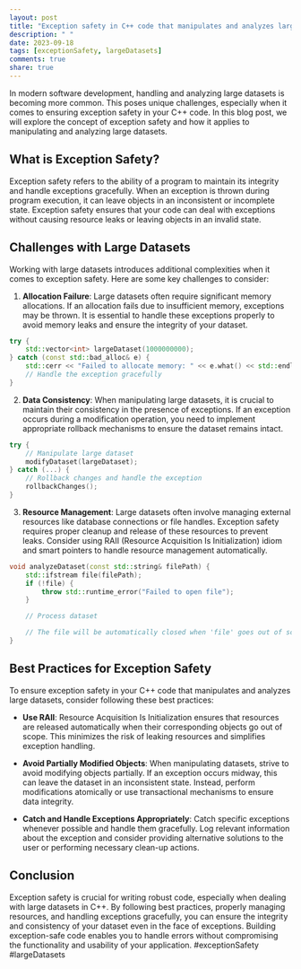 ```yaml
---
layout: post
title: "Exception safety in C++ code that manipulates and analyzes large datasets"
description: " "
date: 2023-09-18
tags: [exceptionSafety, largeDatasets]
comments: true
share: true
---
```


In modern software development, handling and analyzing large datasets is becoming more common. This poses unique challenges, especially when it comes to ensuring exception safety in your C++ code. In this blog post, we will explore the concept of exception safety and how it applies to manipulating and analyzing large datasets.

## What is Exception Safety?

Exception safety refers to the ability of a program to maintain its integrity and handle exceptions gracefully. When an exception is thrown during program execution, it can leave objects in an inconsistent or incomplete state. Exception safety ensures that your code can deal with exceptions without causing resource leaks or leaving objects in an invalid state.

## Challenges with Large Datasets

Working with large datasets introduces additional complexities when it comes to exception safety. Here are some key challenges to consider:

1. **Allocation Failure**: Large datasets often require significant memory allocations. If an allocation fails due to insufficient memory, exceptions may be thrown. It is essential to handle these exceptions properly to avoid memory leaks and ensure the integrity of your dataset.

```cpp
try {
    std::vector<int> largeDataset(1000000000);
} catch (const std::bad_alloc& e) {
    std::cerr << "Failed to allocate memory: " << e.what() << std::endl;
    // Handle the exception gracefully
}
```

2. **Data Consistency**: When manipulating large datasets, it is crucial to maintain their consistency in the presence of exceptions. If an exception occurs during a modification operation, you need to implement appropriate rollback mechanisms to ensure the dataset remains intact.

```cpp
try {
    // Manipulate large dataset
    modifyDataset(largeDataset);
} catch (...) {
    // Rollback changes and handle the exception
    rollbackChanges();
}
```

3. **Resource Management**: Large datasets often involve managing external resources like database connections or file handles. Exception safety requires proper cleanup and release of these resources to prevent leaks. Consider using RAII (Resource Acquisition Is Initialization) idiom and smart pointers to handle resource management automatically.

```cpp
void analyzeDataset(const std::string& filePath) {
    std::ifstream file(filePath);
    if (!file) {
        throw std::runtime_error("Failed to open file");
    }

    // Process dataset

    // The file will be automatically closed when 'file' goes out of scope
}

```

## Best Practices for Exception Safety

To ensure exception safety in your C++ code that manipulates and analyzes large datasets, consider following these best practices:

- **Use RAII**: Resource Acquisition Is Initialization ensures that resources are released automatically when their corresponding objects go out of scope. This minimizes the risk of leaking resources and simplifies exception handling.

- **Avoid Partially Modified Objects**: When manipulating datasets, strive to avoid modifying objects partially. If an exception occurs midway, this can leave the dataset in an inconsistent state. Instead, perform modifications atomically or use transactional mechanisms to ensure data integrity.

- **Catch and Handle Exceptions Appropriately**: Catch specific exceptions whenever possible and handle them gracefully. Log relevant information about the exception and consider providing alternative solutions to the user or performing necessary clean-up actions.

## Conclusion

Exception safety is crucial for writing robust code, especially when dealing with large datasets in C++. By following best practices, properly managing resources, and handling exceptions gracefully, you can ensure the integrity and consistency of your dataset even in the face of exceptions. Building exception-safe code enables you to handle errors without compromising the functionality and usability of your application. #exceptionSafety #largeDatasets